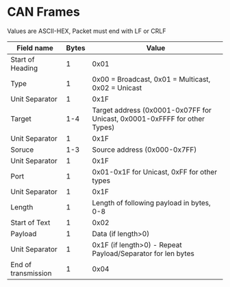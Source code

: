 # CAN Frames

Values are ASCII-HEX, Packet must end with LF or CRLF

| Field name     | Bytes | Value                                 |
|----------------|---------------|-----------------------------------------|
| Start of Heading | 1 | 0x01 |
| Type   | 1 | 0x00 = Broadcast, 0x01 = Multicast, 0x02 = Unicast |
| Unit Separator | 1 | 0x1F |
| Target   | 1-4 | Target address (0x0001-0x07FF for Unicast, 0x0001-0xFFFF for other Types) |
| Unit Separator | 1 | 0x1F |
| Soruce | 1-3 | Source address (0x000-0x7FF) |
| Unit Separator | 1 | 0x1F |
| Port | 1 | 0x01-0x1F for Unicast, 0xFF for other types |
| Unit Separator | 1 | 0x1F |
| Length | 1 | Length of following payload in bytes, 0-8 |
| Start of Text | 1 | 0x02 |
| Payload | 1 | Data (if length>0) |
| Unit Separator | 1 | 0x1F (if length>0) - Repeat Payload/Separator for len bytes |
| End of transmission | 1 | 0x04 |
